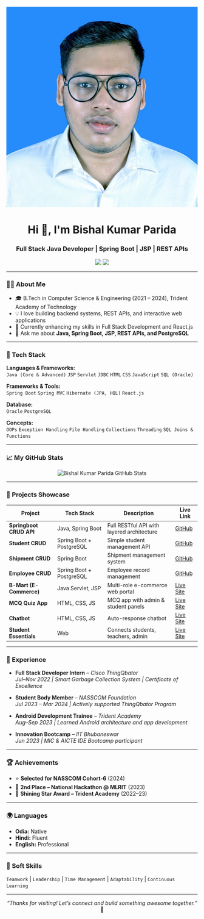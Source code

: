 <p align="center">
  <img src="Bishal.jpg" alt="cover" style="width:20; border-radius: 10;" />
</p>

<h1 align="center">Hi 👋, I'm Bishal Kumar Parida</h1>
<h3 align="center">Full Stack Java Developer | Spring Boot | JSP | REST APIs</h3>

<p align="center">
  <a href="https://github.com/B766-p"><img src="https://img.shields.io/github/followers/B766-p?label=GitHub&style=social" /></a>
  <a href="https://www.linkedin.com/in/bishal-kumar-parida-830197199/"><img src="https://img.shields.io/badge/LinkedIn-blue?logo=linkedin&style=flat-square" /></a>
</p>

---

### 👨‍💻 About Me
- 🎓 B.Tech in Computer Science & Engineering (2021 – 2024), Trident Academy of Technology  
- 💡 I love building backend systems, REST APIs, and interactive web applications  
- 🌱 Currently enhancing my skills in Full Stack Development and React.js  
- 💬 Ask me about **Java, Spring Boot, JSP, REST APIs, and PostgreSQL**

---

### 🚀 Tech Stack

**Languages & Frameworks:**  
`Java (Core & Advanced)` `JSP` `Servlet` `JDBC` `HTML` `CSS` `JavaScript` `SQL (Oracle)`  

**Frameworks & Tools:**  
`Spring Boot` `Spring MVC` `Hibernate (JPA, HQL)` `React.js`  

**Database:**  
`Oracle` `PostgreSQL`  

**Concepts:**  
`OOPs` `Exception Handling` `File Handling` `Collections` `Threading` `SQL Joins & Functions`

---

### 📈 My GitHub Stats
<p align="center">
  <img src="https://github-readme-stats.vercel.app/api?username=B766-p&show_icons=true&theme=radical" alt="Bishal Kumar Parida GitHub Stats" />
</p>

---

### 🔧 Projects Showcase

| Project | Tech Stack | Description | Live Link |
|--------|------------|-------------|-----------|
| **Springboot CRUD API** | Java, Spring Boot | Full RESTful API with layered architecture | [GitHub](https://github.com/B766-p/Springboot_crud_operations_RestApi) |
| **Student CRUD** | Spring Boot + PostgreSQL | Simple student management API | [GitHub](https://github.com/B766-p/Student_Crud_SpringBoot_postgressql) |
| **Shipment CRUD** | Spring Boot | Shipment management system | [GitHub](https://github.com/B766-p/Shipment-Crud-spring-Boot) |
| **Employee CRUD** | Spring Boot + PostgreSQL | Employee record management | [GitHub](https://github.com/B766-p/Employee_Crud_SpringBOOt_postgressql) |
| **B-Mart (E-Commerce)** | Java Servlet, JSP | Multi-role e-commerce web portal | [Live Site](https://b766-p.github.io/Bmart/) |
| **MCQ Quiz App** | HTML, CSS, JS | MCQ app with admin & student panels | [Live Site](https://b766-p.github.io/Mcq_Quizz_app/) |
| **Chatbot** | HTML, CSS, JS | Auto-response chatbot | [Live Site](https://b766-p.github.io/CHARTBOAT/) |
| **Student Essentials** | Web | Connects students, teachers, admin | [Live Site](https://b766-p.github.io/Student_Essential/) |

---

### 💼 Experience

- **Full Stack Developer Intern** – *Cisco ThingQbator*  
  _Jul–Nov 2022 | Smart Garbage Collection System | Certificate of Excellence_

- **Student Body Member** – *NASSCOM Foundation*  
  _Jul 2023 – Mar 2024 | Actively supported ThingQbator Program_

- **Android Development Trainee** – *Trident Academy*  
  _Aug–Sep 2023 | Learned Android architecture and app development_

- **Innovation Bootcamp** – *IIT Bhubaneswar*  
  _Jun 2023 | MIC & AICTE IDE Bootcamp participant_

---

### 🏆 Achievements

- ⭐ **Selected for NASSCOM Cohort-6** (2024)  
- 🥈 **2nd Place – National Hackathon @ MLRIT** (2023)  
- 🌟 **Shining Star Award – Trident Academy** (2022–23)

---

### 🌍 Languages

- **Odia:** Native  
- **Hindi:** Fluent  
- **English:** Professional

---

### 🤝 Soft Skills

`Teamwork` | `Leadership` | `Time Management` | `Adaptability` | `Continuous Learning`

---

<p align="center">
  <i>“Thanks for visiting! Let’s connect and build something awesome together.”</i> 🚀
</p>
